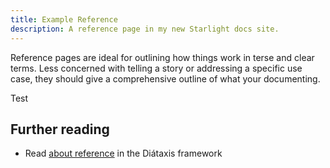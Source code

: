 ```yaml
---
title: Example Reference
description: A reference page in my new Starlight docs site.
---
```


Reference pages are ideal for outlining how things work in terse and clear terms.
Less concerned with telling a story or addressing a specific use case, they should give a comprehensive outline of what your documenting.

Test

## Further reading

- Read [about reference](https://diataxis.fr/reference/) in the Diátaxis framework
